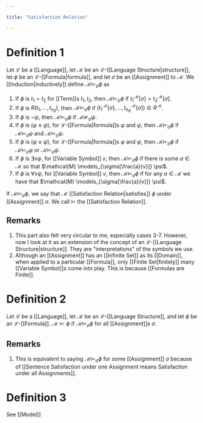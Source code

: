```yaml
---

title: "Satisfaction Relation"

---
```

# Definition 1
Let $\mathcal{L}$ be a [[Language]], let $\mathcal{M}$ be an $\mathcal{L}$-[[Language Structure|structure]], let $\phi$ be an $\mathcal{L}$-[[Formula|formula]], and let $\sigma$ be an [[Assignment]] to $\mathcal{M}$. We [[Induction|inductively]] define $\mathcal{M} \models_{\sigma} \phi$ as
1. If $\phi$ is $t_{1} = t_{2}$ for [[Term]]s $t_{1}, t_{2}$, then $\mathcal{M} \models_{\sigma} \phi$ if $t_{1}^{\mathcal{M}}[\sigma] = t_{2}^{\mathcal{M}}[\sigma]$.
2. If $\phi$ is $R(t_{1}, \dots, t_{n_{R}})$, then $\mathcal{M} \models_{\sigma} \phi$ if $(t^{\mathcal{M}}_{1} [\sigma], \dots, t^{\mathcal{M}}_{n_{R}} [\sigma]) \in R^{\mathcal{M}}$.
3. If $\phi$ is $\neg \psi$, then $\mathcal{M} \models_{\sigma} \phi$ if $\mathcal{M} \not\models_{\sigma} \psi$.
4. If $\phi$ is $(\varphi \wedge \psi)$, for $\mathcal{L}$-[[Formula|formula]]s $\varphi$ and $\psi$, then $\mathcal{M} \models_{\sigma} \phi$ if $\mathcal{M} \models_{\sigma} \varphi$ and $\mathcal{M} \models_{\sigma} \psi$.
5. If $\phi$ is $(\varphi \vee \psi)$, for $\mathcal{L}$-[[Formula|formula]]s $\varphi$ and $\psi$, then $\mathcal{M} \models_{\sigma} \phi$ if $\mathcal{M} \models_{\sigma} \varphi$ or $\mathcal{M} \models_{\sigma} \psi$.
6. If $\phi$ is $\exists v \psi$, for [[Variable Symbol]] $v$, then $\mathcal{M} \models_{\sigma} \phi$ if there is some $a \in \mathcal{M}$ so that $\mathcal{M} \models_{\sigma[\frac{a}{v}]} \psi$.
7. If $\phi$ is $\forall v \psi$, for [[Variable Symbol]] $v$, then $\mathcal{M} \models_{\sigma} \phi$ if for any $a \in \mathcal{M}$ we have that $\mathcal{M} \models_{\sigma[\frac{a}{v}]} \psi$.

If $\mathcal{M} \models_{\sigma} \phi$, we say that $\mathcal{M}$ [[Satisfaction Relation|satisfies]] $\phi$ under [[Assignment]] $\sigma$. We call $\models$ the [[Satisfaction Relation]].

## Remarks
1. This part also felt very circular to me, especially cases 3-7. However, now I look at it as an extension of the concept of an $\mathcal{L}$-[[Language Structure|structure]]. They are "interpretations" of the symbols we use.
2. Although an [[Assignment]] has an [[Infinite Set]] as its [[Domain]], when applied to a particular [[Formula]], only [[Finite Set|finitely]] many [[Variable Symbol]]s come into play. This is because [[Formulas are Finite]].

# Definition 2
Let $\mathcal{L}$ be a [[Language]], let $\mathcal{M}$ be an $\mathcal{L}$-[[Language Structure]], and let $\phi$ be an $\mathcal{L}$-[[Formula]]. $\mathcal{M} \models \phi$ if $\mathcal{M} \models_{\sigma} \phi$ for all [[Assignment]]s $\sigma$.

## Remarks
1. This is equivalent to saying $\mathcal{M} \models_{\sigma} \phi$ for some [[Assignment]] $\sigma$ because of [[Sentence Satisfaction under one Assignment means Satisfaction under all Assignments]].

# Definition 3
See [[Model]]